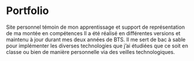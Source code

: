 # Portfolio
Site personnel témoin de mon apprentissage et support de représentation de ma montée en compétences
Il a été réalisé en différentes versions et maintenu à jour durant mes deux années de BTS. 
Il me sert de bac à sable pour implémenter les diverses technologies que j’ai étudiées que ce soit en classe ou bien de manière personnelle via des veilles technologiques.